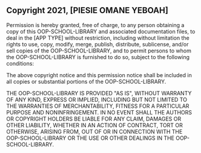 ## Copyright 2021, [PIESIE OMANE YEBOAH]

Permission is hereby granted, free of charge, to any person obtaining a copy of this OOP-SCHOOL-LIBRARY and associated documentation files, to deal in the [APP TYPE] without restriction, including without limitation the rights to use, copy, modify, merge, publish, distribute, sublicense, and/or sell copies of the OOP-SCHOOL-LIBRARY, and to permit persons to whom the OOP-SCHOOL-LIBRARY is furnished to do so, subject to the following conditions:

The above copyright notice and this permission notice shall be included in all copies or substantial portions of the OOP-SCHOOL-LIBRARY.

THE OOP-SCHOOL-LIBRARY IS PROVIDED "AS IS", WITHOUT WARRANTY OF ANY KIND, EXPRESS OR IMPLIED, INCLUDING BUT NOT LIMITED TO THE WARRANTIES OF MERCHANTABILITY, FITNESS FOR A PARTICULAR PURPOSE AND NONINFRINGEMENT. IN NO EVENT SHALL THE AUTHORS OR COPYRIGHT HOLDERS BE LIABLE FOR ANY CLAIM, DAMAGES OR OTHER LIABILITY, WHETHER IN AN ACTION OF CONTRACT, TORT OR OTHERWISE, ARISING FROM, OUT OF OR IN CONNECTION WITH THE OOP-SCHOOL-LIBRARY OR THE USE OR OTHER DEALINGS IN THE OOP-SCHOOL-LIBRARY.
